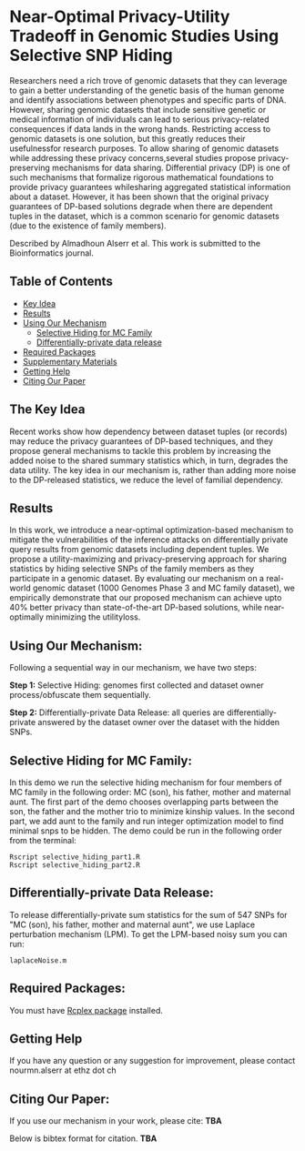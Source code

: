 
# **Near-Optimal Privacy-Utility Tradeoff in Genomic Studies Using Selective SNP Hiding**
Researchers need a rich trove of genomic datasets that they can leverage to gain a better understanding of the genetic basis of the human genome and identify associations between phenotypes and specific parts of DNA. However, sharing genomic datasets that include sensitive genetic or medical information of individuals can lead to serious privacy-related consequences if data lands in the wrong hands. Restricting access to genomic datasets is one solution, but this greatly reduces their usefulnessfor research purposes. To allow sharing of genomic datasets while addressing these privacy concerns,several studies propose privacy-preserving mechanisms for data sharing. Differential privacy (DP) is one of such mechanisms that formalize rigorous mathematical foundations to provide privacy guarantees whilesharing aggregated statistical information about a dataset. However, it has been shown that the original privacy guarantees of DP-based solutions degrade when there are dependent tuples in the dataset, which is a common scenario for genomic datasets (due to the existence of family members).

Described by Almadhoun Alserr et al. This work is submitted to the Bioinformatics journal.


## Table of Contents
- [Key Idea](#idea)
- [Results](#results)
- [Using Our Mechanism](#started)
  - [Selective Hiding for MC Family](#demo)
  - [Differentially-private data release](#demo2)
- [Required Packages](#Packages)
- [Supplementary Materials](#supp)
- [Getting Help](#contact)
- [Citing Our Paper](#cite)

##  <a name="idea"></a>The Key Idea 
Recent works show how dependency between dataset tuples (or records) may reduce the privacy guarantees of DP-based techniques, and they propose general mechanisms to tackle this problem by increasing the added noise to the shared summary statistics which, in turn, degrades the data utility. The key idea in our mechanism is, rather than adding more noise to the DP-released statistics, we reduce the level of familial dependency. 

##  <a name="results"></a> Results 
In this work, we introduce a near-optimal optimization-based mechanism to mitigate the vulnerabilities of the inference attacks  on  differentially  private  query  results  from  genomic  datasets  including  dependent  tuples.  We propose a utility-maximizing and privacy-preserving approach for sharing statistics by hiding selective SNPs of the family members as they participate in a genomic dataset. By evaluating our mechanism on a real-world genomic dataset (1000 Genomes Phase 3 and MC family dataset), we empirically demonstrate that our proposed mechanism can achieve upto 40% better privacy than state-of-the-art DP-based solutions, while near-optimally minimizing the utilityloss.

## <a name="started"></a> Using Our Mechanism:
Following a sequential way in our mechanism, we have two steps: 

**Step 1:** Selective Hiding: genomes first collected and dataset owner process/obfuscate them sequentially.

**Step 2:** Differentially-private Data Release: all queries are differentially-private answered by the dataset owner over the dataset with the hidden SNPs.

## <a name="demo"></a> Selective Hiding for MC Family:
In this demo we run the selective hiding mechanism for four members of MC family in the following order: MC (son), his father, mother and maternal aunt. The first part of the demo chooses overlapping parts between the son, the father and the mother trio to minimize kinship values. In the second part, we add aunt to the family and run integer optimization model to find minimal snps to be hidden.
The demo could be run in the following order from the terminal:
```shell
Rscript selective_hiding_part1.R 
Rscript selective_hiding_part2.R 
```
## <a name="demo2"></a> Differentially-private Data Release:
To release differentially-private sum statistics for the sum of 547 SNPs for "MC (son), his father, mother and maternal aunt", we use Laplace perturbation mechanism (LPM). To get the LPM-based noisy sum you can run:  
```
laplaceNoise.m 
```
## <a name="package"></a> Required Packages:
You must have [Rcplex package](https://cran.r-project.org/web/packages/Rcplex/index.html) installed.


##  <a name="contact"></a>Getting Help
If you have any question or any suggestion for improvement, please contact nourmn.alserr at ethz dot ch

## <a name="cite"></a>Citing Our Paper:

If you use our mechanism in your work, please cite:
**TBA**


Below is bibtex format for citation.
**TBA**


